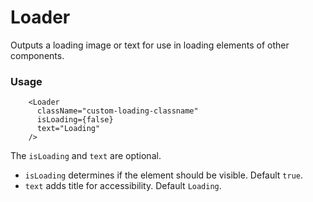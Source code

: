 # Loader

Outputs a loading image or text for use in loading elements of other components.

### Usage

```
    <Loader
      className="custom-loading-classname"
      isLoading={false}
      text="Loading"
    />
```

The `isLoading` and `text` are optional.
* `isLoading` determines if the element should be visible. Default `true`.
* `text` adds title for accessibility. Default `Loading`.
